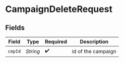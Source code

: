 # CampaignDeleteRequest


## Fields

| Field              | Type               | Required           | Description        |
| ------------------ | ------------------ | ------------------ | ------------------ |
| `cmpId`            | *String*           | :heavy_check_mark: | id of the campaign |